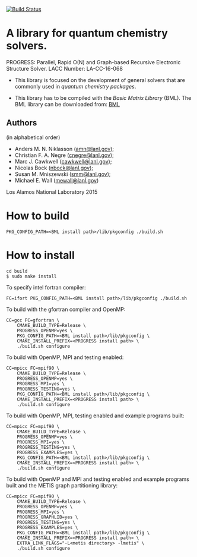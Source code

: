 [![Build Status](https://travis-ci.org/lanl/qmd-progress.svg?branch=master)](https://travis-ci.org/lanl/qmd-progress)

A library for quantum chemistry solvers.
=======================================

PROGRESS: Parallel, Rapid O(N) and Graph-based Recursive Electronic Structure
Solver. LACC Number: LA-CC-16-068

  - This library is focused on the development of general solvers that are
    commonly used in _quantum chemistry packages_.

  - This library has to be compiled with the _Basic Matrix Library_  (BML).
    The BML library can be downloaded from: [BML](https://github.com/qmmd/bml)

Authors
-------

(in alphabetical order)

- Anders M. N. Niklasson (<amn@lanl.gov>);
- Christian F. A. Negre (<cnegre@lanl.gov>);
- Marc J. Cawkwell (<cawkwell@lanl.gov>);
- Nicolas Bock (<nbock@lanl.gov>);
- Susan M. Mniszewski (<smm@lanl.gov>);
- Michael E. Wall (<mewall@lanl.gov>)

Los Alamos National Laboratory 2015

How to build
============

    PKG_CONFIG_PATH=<BML install path>/lib/pkgconfig ./build.sh

How to install
==============

    cd build
    $ sudo make install

To specify intel fortran compiler:

    FC=ifort PKG_CONFIG_PATH=<BML install path>/lib/pkgconfig ./build.sh

To build with the gfortran compiler and OpenMP:

    CC=gcc FC=gfortran \
        CMAKE_BUILD_TYPE=Release \
        PROGRESS_OPENMP=yes \
        PKG_CONFIG_PATH=<BML install path>/lib/pkgconfig \
        CMAKE_INSTALL_PREFIX=<PROGRESS install path> \
        ./build.sh configure

To build with OpenMP, MPI and testing enabled:

    CC=mpicc FC=mpif90 \
        CMAKE_BUILD_TYPE=Release \
        PROGRESS_OPENMP=yes \
        PROGRESS_MPI=yes \
        PROGRESS_TESTING=yes \
        PKG_CONFIG_PATH=<BML install path>/lib/pkgconfig \
        CMAKE_INSTALL_PREFIX=<PROGRESS install path> \
        ./build.sh configure

To build with OpenMP, MPI, testing enabled and example programs built:

	CC=mpicc FC=mpif90 \
	    CMAKE_BUILD_TYPE=Release \
	    PROGRESS_OPENMP=yes \
	    PROGRESS_MPI=yes \
	    PROGRESS_TESTING=yes \
	    PROGRESS_EXAMPLES=yes \
	    PKG_CONFIG_PATH=<BML install path>/lib/pkgconfig \
	    CMAKE_INSTALL_PREFIX=<PROGRESS install path> \
	    ./build.sh configure

To build with OpenMP and MPI and testing enabled and example programs built
and the METIS graph partitioning library:

	CC=mpicc FC=mpif90 \
	    CMAKE_BUILD_TYPE=Release \
	    PROGRESS_OPENMP=yes \
	    PROGRESS_MPI=yes \
	    PROGRESS_GRAPHLIB=yes \
	    PROGRESS_TESTING=yes \
	    PROGRESS_EXAMPLES=yes \
	    PKG_CONFIG_PATH=<BML install path>/lib/pkgconfig \
	    CMAKE_INSTALL_PREFIX=<PROGRESS install path> \
	    EXTRA_LINK_FLAGS="-L<metis directory> -lmetis" \
	    ./build.sh configure
